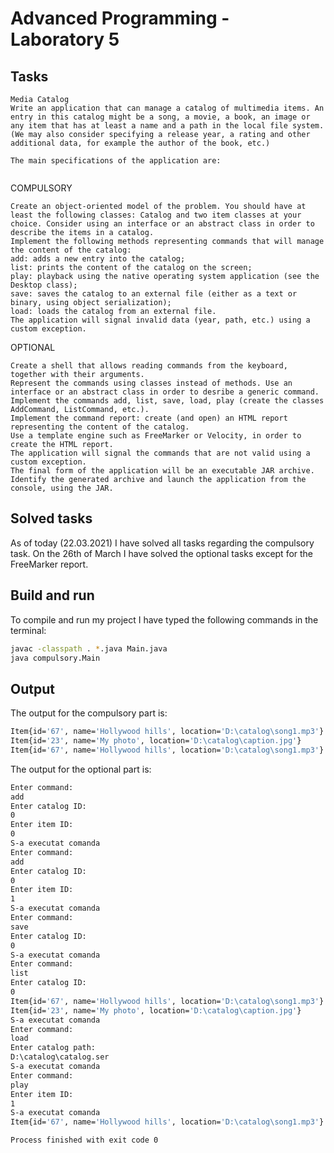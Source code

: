 # Advanced Programming - Laboratory 5

## Tasks
```text
Media Catalog
Write an application that can manage a catalog of multimedia items. An entry in this catalog might be a song, a movie, a book, an image or any item that has at least a name and a path in the local file system. (We may also consider specifying a release year, a rating and other additional data, for example the author of the book, etc.)

The main specifications of the application are:


```
COMPULSORY
```text
Create an object-oriented model of the problem. You should have at least the following classes: Catalog and two item classes at your choice. Consider using an interface or an abstract class in order to describe the items in a catalog.
Implement the following methods representing commands that will manage the content of the catalog:
add: adds a new entry into the catalog;
list: prints the content of the catalog on the screen;
play: playback using the native operating system application (see the Desktop class);
save: saves the catalog to an external file (either as a text or binary, using object serialization);
load: loads the catalog from an external file.
The application will signal invalid data (year, path, etc.) using a custom exception.

```
OPTIONAL
```text
Create a shell that allows reading commands from the keyboard, together with their arguments.
Represent the commands using classes instead of methods. Use an interface or an abstract class in order to desribe a generic command.
Implement the commands add, list, save, load, play (create the classes AddCommand, ListCommand, etc.).
Implement the command report: create (and open) an HTML report representing the content of the catalog.
Use a template engine such as FreeMarker or Velocity, in order to create the HTML report.
The application will signal the commands that are not valid using a custom exception.
The final form of the application will be an executable JAR archive. Identify the generated archive and launch the application from the console, using the JAR.
```

## Solved tasks

As of today (22.03.2021) I have solved all tasks regarding the compulsory task.
On the 26th of March I have solved the optional tasks except for the FreeMarker report.
## Build and run

To compile and run my project I have typed the following commands in the terminal:
```bash
javac -classpath . *.java Main.java
java compulsory.Main
```

## Output

The output for the compulsory part is:
```bash
Item{id='67', name='Hollywood hills', location='D:\catalog\song1.mp3'}
Item{id='23', name='My photo', location='D:\catalog\caption.jpg'}
Item{id='67', name='Hollywood hills', location='D:\catalog\song1.mp3'}
```

The output for the optional part is:
```bash
Enter command: 
add
Enter catalog ID: 
0
Enter item ID: 
0
S-a executat comanda
Enter command: 
add
Enter catalog ID: 
0
Enter item ID: 
1
S-a executat comanda
Enter command: 
save
Enter catalog ID: 
0
S-a executat comanda
Enter command: 
list
Enter catalog ID: 
0
Item{id='67', name='Hollywood hills', location='D:\catalog\song1.mp3'}
Item{id='23', name='My photo', location='D:\catalog\caption.jpg'}
S-a executat comanda
Enter command: 
load
Enter catalog path: 
D:\catalog\catalog.ser
S-a executat comanda
Enter command: 
play
Enter item ID: 
1
S-a executat comanda
Item{id='67', name='Hollywood hills', location='D:\catalog\song1.mp3'}

Process finished with exit code 0
```
